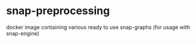 # snap-preprocessing
docker image containing various ready to use snap-graphs (for usage with snap-engine)
